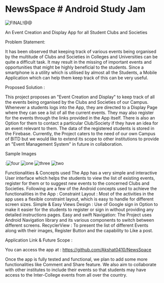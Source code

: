 # NewsSpace # Android Study Jam

![FINAL!@@](https://user-images.githubusercontent.com/62508858/148656829-b8dec8b6-8a75-4d65-9e0f-af931e5071a4.png)

An Event Creation and Display App for all Student Clubs and Societies 

Problem Statement:

It has been observed that keeping track of various events being organised by the multitude of Clubs and Societies in Colleges and Universities can be quite a difficult task. It may result in the missing of important events and opportunities that might be highly beneficial to the students. Since a smartphone is a utility which is utilised by almost all the Students, a Mobile Application which can help them keep track of this can be very useful. 

Proposed Solution :

This project proposes an "Event Creation and Display" to keep track of all the events being organised by the Clubs and Societies of our Campus. Whenever a students logs into the App, they are directed to a Display Page where they can see a list of all the current events. They may also register for the events through the links provided in the App itself. There is also an Option for them to contact a particular Club/Society if they have an idea for an event relevant to them. The data of the registered students is stored in the Firebase. Currently, the Project caters to the need of our own Campus of BITD but we would like to extend its scope to other institutions to provide an "Event Management System" in future in collaboration.

Sample Images

:![four](https://user-images.githubusercontent.com/62508858/148656983-56b54b93-4b4f-4ce9-a122-24ec1d8a63c8.jpeg) ![one](https://user-images.githubusercontent.com/62508858/148656984-cdcd69f6-a079-48c7-8a04-5bbb02101206.jpeg)
![three](https://user-images.githubusercontent.com/62508858/148656986-af00d761-f12e-4024-afb5-a90952b9533e.jpeg)
![two](https://user-images.githubusercontent.com/62508858/148656987-236897f3-30de-4c4f-92ba-53327c7b2de2.jpeg)

Functionalities & Concepts used 
The App has a very simple and interactive User interface which helps the students to view the list of existing events, register for them or to suggest new events to the concerned Clubs and Societies. Following are a few of the Android concepts used to achieve the functionalities in the App :
Constraint Layout : Most of the activities in the app uses a flexible constraint layout, which is easy to handle for different screen sizes.
Simple & Easy Views Design : Use of Google sign in Option to make it easier for the students to register or sign in without providing any detailed instructions pages. 
Easy and swift Navigation: The Project uses Android Navigation library and its various components to switch between different screens.
RecyclerView : To present the list of different Events along with their images, Register Button and the capability to Like a post.


Application Link & Future Scope :

You can access the app at : https://github.com/Akshat0410/NewsSpace

Once the app is fully tested and functional, we plan to add some more functionalities like Comment and Share feature. We also aim to collaborate with other institutes to include their events so that students may have access to the Inter-College events from all over the country.
